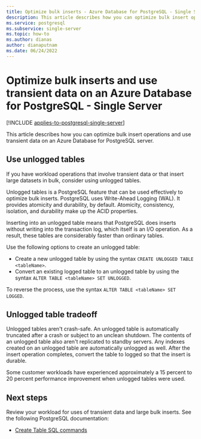 ```yaml
---
title: Optimize bulk inserts - Azure Database for PostgreSQL - Single Server
description: This article describes how you can optimize bulk insert operations on an Azure Database for PostgreSQL - Single Server.
ms.service: postgresql
ms.subservice: single-server
ms.topic: how-to
ms.author: dianas
author: dianaputnam
ms.date: 06/24/2022
---
```


# Optimize bulk inserts and use transient data on an Azure Database for PostgreSQL - Single Server

[!INCLUDE [applies-to-postgresql-single-server](../includes/applies-to-postgresql-single-server.md)]

This article describes how you can optimize bulk insert operations and use transient data on an Azure Database for PostgreSQL server.

## Use unlogged tables

If you have workload operations that involve transient data or that insert large datasets in bulk, consider using unlogged tables.

Unlogged tables is a PostgreSQL feature that can be used effectively to optimize bulk inserts. PostgreSQL uses Write-Ahead Logging (WAL). It provides atomicity and durability, by default. Atomicity, consistency, isolation, and durability make up the ACID properties.

Inserting into an unlogged table means that PostgreSQL does inserts without writing into the transaction log, which itself is an I/O operation. As a result, these tables are considerably faster than ordinary tables.

Use the following options to create an unlogged table:

- Create a new unlogged table by using the syntax `CREATE UNLOGGED TABLE <tableName>`.
- Convert an existing logged table to an unlogged table by using the syntax `ALTER TABLE <tableName> SET UNLOGGED`.

To reverse the process, use the syntax `ALTER TABLE <tableName> SET LOGGED`.

## Unlogged table tradeoff

Unlogged tables aren't crash-safe. An unlogged table is automatically truncated after a crash or subject to an unclean shutdown. The contents of an unlogged table also aren't replicated to standby servers. Any indexes created on an unlogged table are automatically unlogged as well. After the insert operation completes, convert the table to logged so that the insert is durable.

Some customer workloads have experienced approximately a 15 percent to 20 percent performance improvement when unlogged tables were used.

## Next steps

Review your workload for uses of transient data and large bulk inserts. See the following PostgreSQL documentation:

- [Create Table SQL commands](https://www.postgresql.org/docs/current/static/sql-createtable.html)

